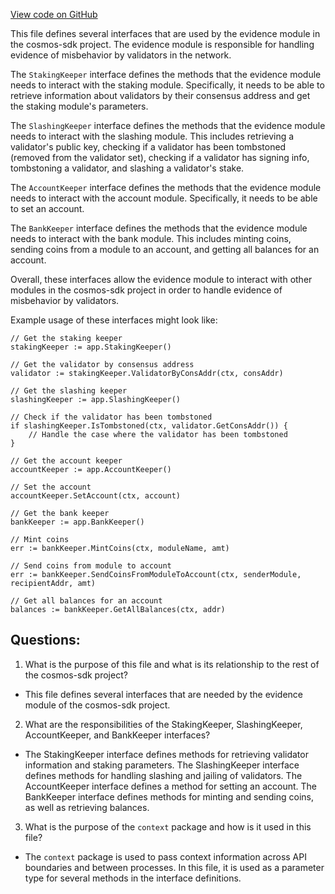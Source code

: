 [View code on GitHub](https://github.com/cosmos/cosmos-sdk.git/x/evidence/types/expected_keepers.go)

This file defines several interfaces that are used by the evidence module in the cosmos-sdk project. The evidence module is responsible for handling evidence of misbehavior by validators in the network. 

The `StakingKeeper` interface defines the methods that the evidence module needs to interact with the staking module. Specifically, it needs to be able to retrieve information about validators by their consensus address and get the staking module's parameters. 

The `SlashingKeeper` interface defines the methods that the evidence module needs to interact with the slashing module. This includes retrieving a validator's public key, checking if a validator has been tombstoned (removed from the validator set), checking if a validator has signing info, tombstoning a validator, and slashing a validator's stake. 

The `AccountKeeper` interface defines the methods that the evidence module needs to interact with the account module. Specifically, it needs to be able to set an account. 

The `BankKeeper` interface defines the methods that the evidence module needs to interact with the bank module. This includes minting coins, sending coins from a module to an account, and getting all balances for an account. 

Overall, these interfaces allow the evidence module to interact with other modules in the cosmos-sdk project in order to handle evidence of misbehavior by validators. 

Example usage of these interfaces might look like:

```
// Get the staking keeper
stakingKeeper := app.StakingKeeper()

// Get the validator by consensus address
validator := stakingKeeper.ValidatorByConsAddr(ctx, consAddr)

// Get the slashing keeper
slashingKeeper := app.SlashingKeeper()

// Check if the validator has been tombstoned
if slashingKeeper.IsTombstoned(ctx, validator.GetConsAddr()) {
    // Handle the case where the validator has been tombstoned
}

// Get the account keeper
accountKeeper := app.AccountKeeper()

// Set the account
accountKeeper.SetAccount(ctx, account)

// Get the bank keeper
bankKeeper := app.BankKeeper()

// Mint coins
err := bankKeeper.MintCoins(ctx, moduleName, amt)

// Send coins from module to account
err := bankKeeper.SendCoinsFromModuleToAccount(ctx, senderModule, recipientAddr, amt)

// Get all balances for an account
balances := bankKeeper.GetAllBalances(ctx, addr)
```
## Questions: 
 1. What is the purpose of this file and what is its relationship to the rest of the cosmos-sdk project?
- This file defines several interfaces that are needed by the evidence module of the cosmos-sdk project.
2. What are the responsibilities of the StakingKeeper, SlashingKeeper, AccountKeeper, and BankKeeper interfaces?
- The StakingKeeper interface defines methods for retrieving validator information and staking parameters. The SlashingKeeper interface defines methods for handling slashing and jailing of validators. The AccountKeeper interface defines a method for setting an account. The BankKeeper interface defines methods for minting and sending coins, as well as retrieving balances.
3. What is the purpose of the `context` package and how is it used in this file?
- The `context` package is used to pass context information across API boundaries and between processes. In this file, it is used as a parameter type for several methods in the interface definitions.
